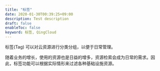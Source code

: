 ```yaml
---
title: "标签"
date: 2020-01-30T00:39:25+09:00
description: Test description
draft: false
enableToc: false
keyword: 标签, QingCloud
---
```




标签(Tag) 可以对云资源进行分类分组，以便于日常管理。

随着业务的增长，使用的资源也是日益的增多，资源检索会成为日常的需求。因此，标签功能可以根据实际情形来过滤各种基础设施资源。

